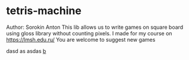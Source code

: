 # tetris-machine

Author: Sorokin Anton
This lib allows us to write games on square board using gloss library without counting pixels.
I made for my course on https://lmsh.edu.ru/
You are welcome to suggest new games

dasd
as
asdas
[b](#Tetris-machine)
